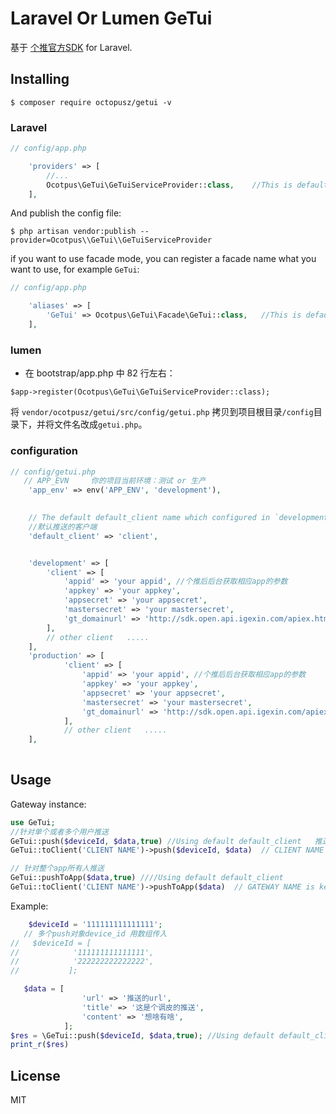 # Laravel Or Lumen GeTui  

基于 [个推官方SDK](http://docs.getui.com/getui/server/php/start/)  for Laravel.

## Installing

```shell
$ composer require octopusz/getui -v
```
### Laravel



```php
// config/app.php

    'providers' => [
        //...
        Ocotpus\GeTui\GeTuiServiceProvider::class,    //This is default in laravel 5.5
    ],
```

And publish the config file: 

```shell
$ php artisan vendor:publish --provider=Ocotpus\\GeTui\\GeTuiServiceProvider
```

if you want to use facade mode, you can register a facade name what you want to use, for example `GeTui`: 

```php
// config/app.php

    'aliases' => [
        'GeTui' => Ocotpus\GeTui\Facade\GeTui::class,   //This is default in laravel 5.5
    ],
```

### lumen

- 在 bootstrap/app.php 中 82 行左右：
```
$app->register(Ocotpus\GeTui\GeTuiServiceProvider::class);
```
将 `vendor/ocotpusz/getui/src/config/getui.php` 拷贝到项目根目录`/config`目录下，并将文件名改成`getui.php`。

### configuration 

```php
// config/getui.php
   // APP_EVN     你的项目当前环境：测试 or 生产
    'app_env' => env('APP_ENV', 'development'),

   
    // The default default_client name which configured in `development` or `production` section
    //默认推送的客户端
    'default_client' => 'client',


    'development' => [
        'client' => [
            'appid' => 'your appid', //个推后后台获取相应app的参数
            'appkey' => 'your appkey',
            'appsecret' => 'your appsecret',
            'mastersecret' => 'your mastersecret',
            'gt_domainurl' => 'http://sdk.open.api.igexin.com/apiex.htm',
        ],
        // other client   .....
    ],
    'production' => [
            'client' => [
                'appid' => 'your appid', //个推后后台获取相应app的参数
                'appkey' => 'your appkey',
                'appsecret' => 'your appsecret',
                'mastersecret' => 'your mastersecret',
                'gt_domainurl' => 'http://sdk.open.api.igexin.com/apiex.htm',
            ],
            // other client   .....
    ],
    
```


## Usage

Gateway instance:

```php
use GeTui;
//针对单个或者多个用户推送
GeTui::push($deviceId, $data,true) //Using default default_client   推送给默认的客户端
GeTui::toClient('CLIENT NAME')->push($deviceId, $data)  // CLIENT NAME is key name of `development` or `production`  configuration.  //自定义发送的客户端  

// 针对整个app所有人推送
GeTui::pushToApp($data,true) ////Using default default_client  
GeTui::toClient('CLIENT NAME')->pushToApp($data)  // GATEWAY NAME is key name of `development` or `production`  configuration.

```


Example:

```php
    $deviceId = '111111111111111';
   // 多个push对象device_id 用数组传入
//   $deviceId = [
//            '111111111111111',
//            '222222222222222',
//           ];        

   $data = [
                'url' => '推送的url',
                'title' => '这是个调皮的推送',
                'content' => '想啥有啥',
            ];
$res = \GeTui::push($deviceId, $data,true); //Using default default_client
print_r($res)
```

## License

MIT

